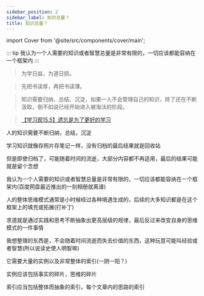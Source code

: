 ```yaml
---
sidebar_position: 2
sidebar_label: 知识总量？
title: 知识总量？
---
```


import Cover from '@site/src/components/cover/main';

::: tip
我认为一个人需要的知识或者智慧总量是非常有限的，一切应该都能容纳在一个框架内
:::

> 为学日益，为道日损。

> 先把书读厚，再把书读薄。

> 知识需要归纳、总结、沉淀，如果一人不会管理自己的知识，除了还在不断汲取，倒不如说已经开始进入被淘汰的阶段。

> [【学习观15.5】遗忘是为了更好的学习](https://www.bilibili.com/video/BV1d4411P7GR)

人的知识需要不断归纳，总结，沉淀

学习知识就像存照片存笔记一样，没有归档的最后结果就是回收站

但是即使归档了，可能随着时间的流逝，大部分内容都不再适用，最后的结果可能就是留个念想

我认为一个人需要的知识或者智慧总量是非常有限的，一切应该都能容纳在一个框架内<Cover>(百度网盘最近推出的一刻相册就离谱)</Cover>

人的整体思维模式通常是小时候经过各种境遇生成的，后续的大多知识都是在这个框架上的填充或拓展(打补丁)

求道就是通过实践和思考不断抽象出更高层级的规律，最后反过来改变自身的思维模式的一件事情

我想整理的东西是，不会随着时间流逝而失去价值的东西，这种玩意可能叫经验或者智慧<Cover>(所以说读史使人明智嘛)</Cover>

它需要大量的实例以及非常整体的索引<Cover>(一阴一阳？)</Cover>

实例应该包括事实的碎片，思维的碎片

索引应当包括整体而抽象的索引，每个文章内的思路的索引